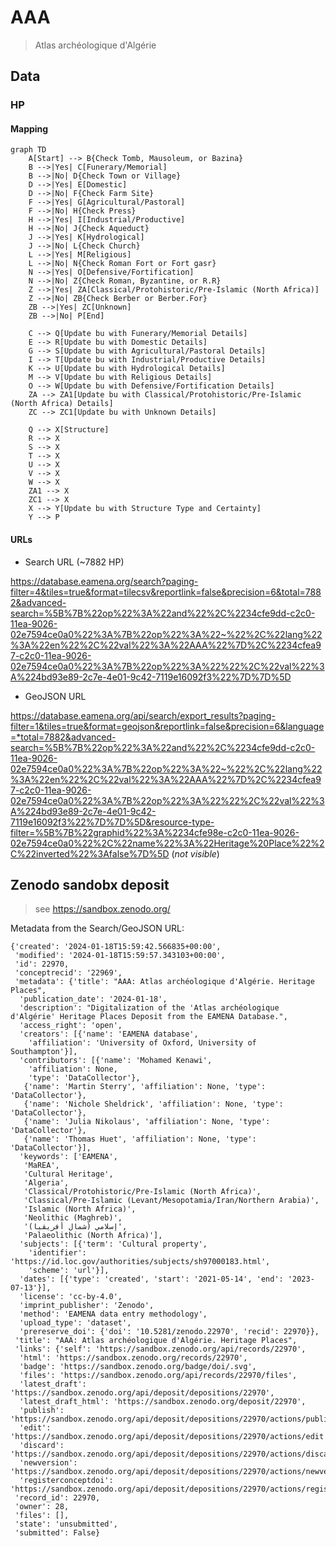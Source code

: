 # AAA
> Atlas archéologique d'Algérie


## Data

### HP

#### Mapping

```mermaid
graph TD
    A[Start] --> B{Check Tomb, Mausoleum, or Bazina}
    B -->|Yes| C[Funerary/Memorial]
    B -->|No| D{Check Town or Village}
    D -->|Yes| E[Domestic]
    D -->|No| F{Check Farm Site}
    F -->|Yes| G[Agricultural/Pastoral]
    F -->|No| H{Check Press}
    H -->|Yes| I[Industrial/Productive]
    H -->|No| J{Check Aqueduct}
    J -->|Yes| K[Hydrological]
    J -->|No| L{Check Church}
    L -->|Yes| M[Religious]
    L -->|No| N{Check Roman Fort or Fort gasr}
    N -->|Yes| O[Defensive/Fortification]
    N -->|No| Z{Check Roman, Byzantine, or R.R}
    Z -->|Yes| ZA[Classical/Protohistoric/Pre-Islamic (North Africa)]
    Z -->|No| ZB{Check Berber or Berber.For}
    ZB -->|Yes| ZC[Unknown]
    ZB -->|No| P[End]

    C --> Q[Update bu with Funerary/Memorial Details]
    E --> R[Update bu with Domestic Details]
    G --> S[Update bu with Agricultural/Pastoral Details]
    I --> T[Update bu with Industrial/Productive Details]
    K --> U[Update bu with Hydrological Details]
    M --> V[Update bu with Religious Details]
    O --> W[Update bu with Defensive/Fortification Details]
    ZA --> ZA1[Update bu with Classical/Protohistoric/Pre-Islamic (North Africa) Details]
    ZC --> ZC1[Update bu with Unknown Details]

    Q --> X[Structure]
    R --> X
    S --> X
    T --> X
    U --> X
    V --> X
    W --> X
    ZA1 --> X
    ZC1 --> X
    X --> Y[Update bu with Structure Type and Certainty]
    Y --> P
```

#### URLs

* Search URL (~7882 HP)

https://database.eamena.org/search?paging-filter=4&tiles=true&format=tilecsv&reportlink=false&precision=6&total=7882&advanced-search=%5B%7B%22op%22%3A%22and%22%2C%2234cfe9dd-c2c0-11ea-9026-02e7594ce0a0%22%3A%7B%22op%22%3A%22~%22%2C%22lang%22%3A%22en%22%2C%22val%22%3A%22AAA%22%7D%2C%2234cfea97-c2c0-11ea-9026-02e7594ce0a0%22%3A%7B%22op%22%3A%22%22%2C%22val%22%3A%224bd93e89-2c7e-4e01-9c42-7119e16092f3%22%7D%7D%5D

* GeoJSON URL 

https://database.eamena.org/api/search/export_results?paging-filter=1&tiles=true&format=geojson&reportlink=false&precision=6&language=*total=7882&advanced-search=%5B%7B%22op%22%3A%22and%22%2C%2234cfe9dd-c2c0-11ea-9026-02e7594ce0a0%22%3A%7B%22op%22%3A%22~%22%2C%22lang%22%3A%22en%22%2C%22val%22%3A%22AAA%22%7D%2C%2234cfea97-c2c0-11ea-9026-02e7594ce0a0%22%3A%7B%22op%22%3A%22%22%2C%22val%22%3A%224bd93e89-2c7e-4e01-9c42-7119e16092f3%22%7D%7D%5D&resource-type-filter=%5B%7B%22graphid%22%3A%2234cfe98e-c2c0-11ea-9026-02e7594ce0a0%22%2C%22name%22%3A%22Heritage%20Place%22%2C%22inverted%22%3Afalse%7D%5D
(*not visible*)

## Zenodo sandobx deposit
> see https://sandbox.zenodo.org/

Metadata from the Search/GeoJSON URL:

```
{'created': '2024-01-18T15:59:42.566835+00:00',
 'modified': '2024-01-18T15:59:57.343103+00:00',
 'id': 22970,
 'conceptrecid': '22969',
 'metadata': {'title': "AAA: Atlas archéologique d'Algérie. Heritage Places",
  'publication_date': '2024-01-18',
  'description': "Digitalization of the 'Atlas archéologique d'Algérie' Heritage Places Deposit from the EAMENA Database.",
  'access_right': 'open',
  'creators': [{'name': 'EAMENA database',
    'affiliation': 'University of Oxford, University of Southampton'}],
  'contributors': [{'name': 'Mohamed Kenawi',
    'affiliation': None,
    'type': 'DataCollector'},
   {'name': 'Martin Sterry', 'affiliation': None, 'type': 'DataCollector'},
   {'name': 'Nichole Sheldrick', 'affiliation': None, 'type': 'DataCollector'},
   {'name': 'Julia Nikolaus', 'affiliation': None, 'type': 'DataCollector'},
   {'name': 'Thomas Huet', 'affiliation': None, 'type': 'DataCollector'}],
  'keywords': ['EAMENA',
   'MaREA',
   'Cultural Heritage',
   'Algeria',
   'Classical/Protohistoric/Pre-Islamic (North Africa)',
   'Classical/Pre-Islamic (Levant/Mesopotamia/Iran/Northern Arabia)',
   'Islamic (North Africa)',
   'Neolithic (Maghreb)',
   '(إسلامي (شمال أفريقيا',
   'Palaeolithic (North Africa)'],
  'subjects': [{'term': 'Cultural property',
    'identifier': 'https://id.loc.gov/authorities/subjects/sh97000183.html',
    'scheme': 'url'}],
  'dates': [{'type': 'created', 'start': '2021-05-14', 'end': '2023-07-13'}],
  'license': 'cc-by-4.0',
  'imprint_publisher': 'Zenodo',
  'method': 'EAMENA data entry methodology',
  'upload_type': 'dataset',
  'prereserve_doi': {'doi': '10.5281/zenodo.22970', 'recid': 22970}},
 'title': "AAA: Atlas archéologique d'Algérie. Heritage Places",
 'links': {'self': 'https://sandbox.zenodo.org/api/records/22970',
  'html': 'https://sandbox.zenodo.org/records/22970',
  'badge': 'https://sandbox.zenodo.org/badge/doi/.svg',
  'files': 'https://sandbox.zenodo.org/api/records/22970/files',
  'latest_draft': 'https://sandbox.zenodo.org/api/deposit/depositions/22970',
  'latest_draft_html': 'https://sandbox.zenodo.org/deposit/22970',
  'publish': 'https://sandbox.zenodo.org/api/deposit/depositions/22970/actions/publish',
  'edit': 'https://sandbox.zenodo.org/api/deposit/depositions/22970/actions/edit',
  'discard': 'https://sandbox.zenodo.org/api/deposit/depositions/22970/actions/discard',
  'newversion': 'https://sandbox.zenodo.org/api/deposit/depositions/22970/actions/newversion',
  'registerconceptdoi': 'https://sandbox.zenodo.org/api/deposit/depositions/22970/actions/registerconceptdoi'},
 'record_id': 22970,
 'owner': 28,
 'files': [],
 'state': 'unsubmitted',
 'submitted': False}
```

